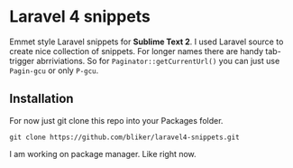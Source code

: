 Laravel 4 snippets
=================

Emmet style Laravel snippets for __Sublime Text 2__. I used Laravel source to create nice collection of snippets. For longer names there are handy tab-trigger abrriviations. So for `Paginator::getCurrentUrl()` you can just use `Pagin-gcu` or only `P-gcu`.

Installation
---------------

For now just git clone this repo into your Packages folder.

    git clone https://github.com/bliker/laravel4-snippets.git

I am working on package manager. Like right now.
